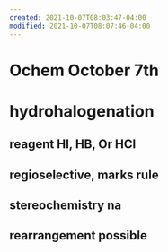 ```yaml
---
created: 2021-10-07T08:03:47-04:00
modified: 2021-10-07T08:07:46-04:00
---
```


# Ochem October 7th

# hydrohalogenation
## reagent HI, HB, Or HCl
## regioselective, marks rule
## stereochemistry na
## rearrangement possible
